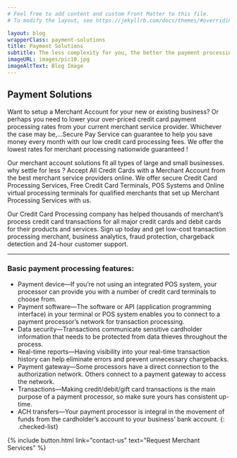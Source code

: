 ```yaml
---
# Feel free to add content and custom Front Matter to this file.
# To modify the layout, see https://jekyllrb.com/docs/themes/#overriding-theme-defaults

layout: blog
wrapperClass: payment-solutions
title: Payment Solutions
subtitle: The less complexity for you, the better the payment processing solution is for your business.
imageURL: images/pic10.jpg
imageAltText: Blog Image
---
```


## Payment Solutions

Want to setup a Merchant Account for your new or existing business? Or perhaps you need to lower your over-priced credit card payment processing rates from your current merchant service provider. Whichever the case may be,…Secure Pay Service can guarantee to help you save money every month with our low credit card processing fees. We offer the lowest rates for merchant processing nationwide guaranteed !

Our merchant account solutions fit all types of large and small businesses. why settle for less ? Accept All Credit Cards with a Merchant Account from the best merchant service providers online. We offer secure Credit Card Processing Services, Free Credit Card Terminals, POS Systems and Online virtual processing terminals for qualified merchants that set up Merchant Processing Services with us.

Our Credit Card Processing company has helped thousands of merchant’s process credit card transactions for all major credit cards and debit cards for their products and services. Sign up today and get low-cost transaction processing merchant, business analytics, fraud protection, chargeback detection and 24-hour customer support.

---

### Basic payment processing features:

* Payment device—If you’re not using an integrated POS system, your processor can provide you with a number of credit card terminals to choose from.
* Payment software—The software or API (application programming interface) in your terminal or POS system enables you to connect to a payment processor’s network for transaction processing.
* Data security—Transactions communicate sensitive cardholder information that needs to be protected from data thieves throughout the process.
* Real-time reports—Having visibility into your real-time transaction history can help eliminate errors and prevent unnecessary chargebacks.
* Payment gateway—Some processors have a direct connection to the authorization network. Others connect to a payment gateway to access the network.
* Transactions—Making credit/debit/gift card transactions is the main purpose of a payment processor, so make sure yours has consistent up-time.
* ACH transfers—Your payment processor is integral in the movement of funds from the cardholder’s account to your business’ bank account.
{: .checked-list}

{% include button.html link="contact-us" text="Request Merchant Services" %}